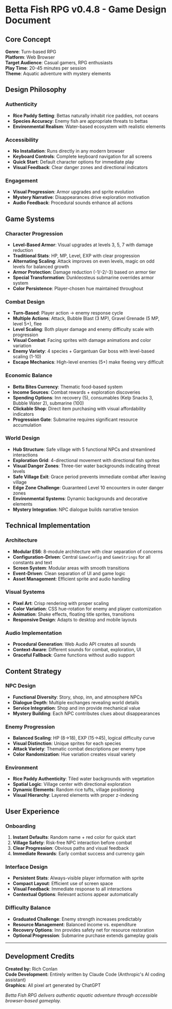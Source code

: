# Betta Fish RPG v0.4.8 - Game Design Document

## Core Concept

**Genre**: Turn-based RPG  
**Platform**: Web Browser  
**Target Audience**: Casual gamers, RPG enthusiasts  
**Play Time**: 20-45 minutes per session  
**Theme**: Aquatic adventure with mystery elements

## Design Philosophy

### Authenticity
- **Rice Paddy Setting**: Bettas naturally inhabit rice paddies, not oceans
- **Species Accuracy**: Enemy fish are appropriate threats to bettas
- **Environmental Realism**: Water-based ecosystem with realistic elements

### Accessibility
- **No Installation**: Runs directly in any modern browser
- **Keyboard Controls**: Complete keyboard navigation for all screens
- **Quick Start**: Default character options for immediate play
- **Visual Feedback**: Clear danger zones and directional indicators

### Engagement
- **Visual Progression**: Armor upgrades and sprite evolution
- **Mystery Narrative**: Disappearances drive exploration motivation
- **Audio Feedback**: Procedural sounds enhance all actions

## Game Systems

### Character Progression
- **Level-Based Armor**: Visual upgrades at levels 3, 5, 7 with damage reduction
- **Traditional Stats**: HP, MP, Level, EXP with clear progression
- **Alternating Scaling**: Attack improves on even levels, magic on odd levels for balanced growth
- **Armor Protection**: Damage reduction (-1/-2/-3) based on armor tier
- **Special Transformation**: Dunkleosteus submarine overrides armor system
- **Color Persistence**: Player-chosen hue maintained throughout

### Combat Design
- **Turn-Based**: Player action → enemy response cycle
- **Multiple Actions**: Attack, Bubble Blast (3 MP), Gravel Grenade (5 MP, level 5+), flee
- **Level Scaling**: Both player damage and enemy difficulty scale with progression
- **Visual Combat**: Facing sprites with damage animations and color variation
- **Enemy Variety**: 4 species + Gargantuan Gar boss with level-based scaling (1-10)
- **Escape Mechanics**: High-level enemies (5+) make fleeing very difficult

### Economic Balance
- **Betta Bites Currency**: Thematic food-based system
- **Income Sources**: Combat rewards + exploration discoveries
- **Spending Options**: Inn recovery (5), consumables (Kelp Snacks 3, Bubble Water 2), submarine (100)
- **Clickable Shop**: Direct item purchasing with visual affordability indicators
- **Progression Gate**: Submarine requires significant resource accumulation

### World Design
- **Hub Structure**: Safe village with 5 functional NPCs and streamlined interactions
- **Exploration Grid**: 4-directional movement with directional fish sprites
- **Visual Danger Zones**: Three-tier water backgrounds indicating threat levels
- **Safe Village Exit**: Grace period prevents immediate combat after leaving village
- **Edge Zone Challenge**: Guaranteed Level 10 encounters in outer danger zones
- **Environmental Systems**: Dynamic backgrounds and decorative elements
- **Mystery Integration**: NPC dialogue builds narrative tension

## Technical Implementation

### Architecture
- **Modular ES6**: 8-module architecture with clear separation of concerns
- **Configuration-Driven**: Central `GameConfig` and `GameStrings` for all constants and text
- **Screen System**: Modular areas with smooth transitions
- **Event-Driven**: Clean separation of UI and game logic
- **Asset Management**: Efficient sprite and audio handling

### Visual Systems
- **Pixel Art**: Crisp rendering with proper scaling
- **Color Variation**: CSS hue-rotation for enemy and player customization
- **Animation**: Shake effects, floating title sprites, transitions
- **Responsive Design**: Adapts to desktop and mobile layouts

### Audio Implementation
- **Procedural Generation**: Web Audio API creates all sounds
- **Context-Aware**: Different sounds for combat, exploration, UI
- **Graceful Fallback**: Game functions without audio support

## Content Strategy

### NPC Design
- **Functional Diversity**: Story, shop, inn, and atmosphere NPCs
- **Dialogue Depth**: Multiple exchanges revealing world details
- **Service Integration**: Shop and inn provide mechanical value
- **Mystery Building**: Each NPC contributes clues about disappearances

### Enemy Progression
- **Balanced Scaling**: HP (8→18), EXP (15→45), logical difficulty curve
- **Visual Distinction**: Unique sprites for each species
- **Attack Variety**: Thematic combat descriptions per enemy type
- **Color Randomization**: Hue variation creates visual variety

### Environment
- **Rice Paddy Authenticity**: Tiled water backgrounds with vegetation
- **Spatial Logic**: Village center with directional exploration
- **Dynamic Elements**: Random rice tufts, village positioning
- **Visual Hierarchy**: Layered elements with proper z-indexing

## User Experience

### Onboarding
1. **Instant Defaults**: Random name + red color for quick start
2. **Village Safety**: Risk-free NPC interaction before combat
3. **Clear Progression**: Obvious paths and visual feedback
4. **Immediate Rewards**: Early combat success and currency gain

### Interface Design
- **Persistent Stats**: Always-visible player information with sprite
- **Compact Layout**: Efficient use of screen space
- **Visual Feedback**: Immediate response to all interactions
- **Contextual Options**: Relevant actions appear automatically

### Difficulty Balance
- **Graduated Challenge**: Enemy strength increases predictably
- **Resource Management**: Balanced income vs. expenditure
- **Recovery Options**: Inn provides safety net for resource restoration
- **Optional Progression**: Submarine purchase extends gameplay goals

---

## Development Credits

**Created by:** Rich Conlan  
**Code Development:** Entirely written by Claude Code (Anthropic's AI coding assistant)  
**Graphics:** All pixel art generated by ChatGPT  

*Betta Fish RPG delivers authentic aquatic adventure through accessible browser-based gameplay.*
